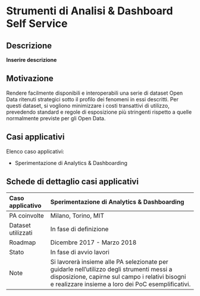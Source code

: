 # Strumenti di Analisi & Dashboard Self Service


## Descrizione 
**Inserire descrizione**

## Motivazione

Rendere facilmente disponibili e interoperabili una serie di dataset Open Data ritenuti strategici sotto il profilo dei fenomeni in essi descritti. Per questi dataset, si vogliono minimizzare i costi transattivi di utilizzo, prevedendo standard e regole di esposizione più stringenti rispetto a quelle normalmente previste per gli Open Data.

## Casi applicativi

Elenco caso applicativi:

- Sperimentazione di Analytics & Dashboarding


## Schede di dettaglio casi applicativi


| Caso applicativo | Sperimentazione di Analytics & Dashboarding |
|:---|:---|
|  PA coinvolte | Milano, Torino, MIT |
| Dataset utilizzati | In fase di definizione |
| Roadmap | Dicembre 2017 - Marzo 2018 |
| Stato | In fase di avvio lavori |
| Note | Si lavorerà insieme alle PA selezionate per guidarle nell’utilizzo degli strumenti messi a disposizione, capirne sul campo i relativi bisogni e realizzare insieme a loro dei PoC esemplificativi.|
